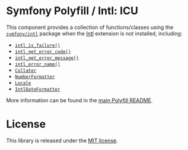 Symfony Polyfill / Intl: ICU
============================

This component provides a collection of functions/classes using the
[`symfony/intl`](https://github.com/symfony/intl) package when the
[Intl](http://php.net/intl) extension is not installed, including:

- [`intl_is_failure()`](http://php.net/manual/en/function.intl-is-failure.php)
- [`intl_get_error_code()`](http://php.net/manual/en/function.intl-get-error-code.php)
- [`intl_get_error_message()`](http://php.net/manual/en/function.intl-get-error-message.php)
- [`intl_error_name()`](http://php.net/manual/en/function.intl-error-name.php)
- [`Collator`](http://php.net/Collator)
- [`NumberFormatter`](http://php.net/NumberFormatter)
- [`Locale`](http://php.net/Locale)
- [`IntlDateFormatter`](http://php.net/IntlDateFormatter)

More information can be found in the
[main Polyfill README](https://github.com/symfony/polyfill/blob/master/README.md).

License
=======

This library is released under the [MIT license](LICENSE).
